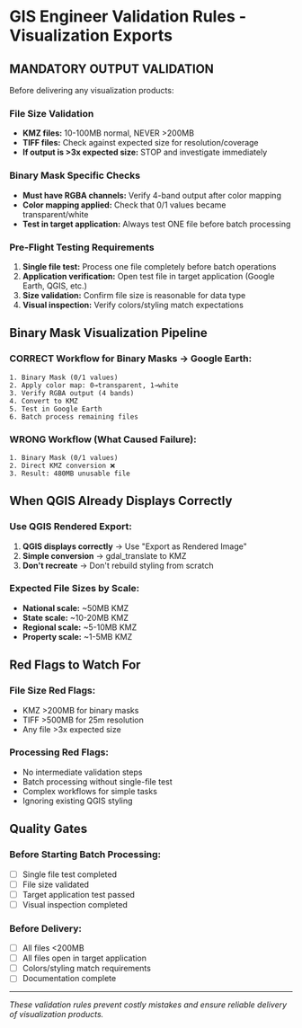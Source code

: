 # GIS Engineer Validation Rules - Visualization Exports

## MANDATORY OUTPUT VALIDATION
Before delivering any visualization products:

### File Size Validation
- **KMZ files:** 10-100MB normal, NEVER >200MB
- **TIFF files:** Check against expected size for resolution/coverage
- **If output is >3x expected size:** STOP and investigate immediately

### Binary Mask Specific Checks
- **Must have RGBA channels:** Verify 4-band output after color mapping
- **Color mapping applied:** Check that 0/1 values became transparent/white
- **Test in target application:** Always test ONE file before batch processing

### Pre-Flight Testing Requirements
1. **Single file test:** Process one file completely before batch operations
2. **Application verification:** Open test file in target application (Google Earth, QGIS, etc.)
3. **Size validation:** Confirm file size is reasonable for data type
4. **Visual inspection:** Verify colors/styling match expectations

## Binary Mask Visualization Pipeline

### CORRECT Workflow for Binary Masks → Google Earth:
```
1. Binary Mask (0/1 values)
2. Apply color map: 0→transparent, 1→white
3. Verify RGBA output (4 bands)
4. Convert to KMZ
5. Test in Google Earth
6. Batch process remaining files
```

### WRONG Workflow (What Caused Failure):
```
1. Binary Mask (0/1 values)
2. Direct KMZ conversion ❌
3. Result: 480MB unusable file
```

## When QGIS Already Displays Correctly

### Use QGIS Rendered Export:
1. **QGIS displays correctly** → Use "Export as Rendered Image"
2. **Simple conversion** → gdal_translate to KMZ
3. **Don't recreate** → Don't rebuild styling from scratch

### Expected File Sizes by Scale:
- **National scale:** ~50MB KMZ
- **State scale:** ~10-20MB KMZ  
- **Regional scale:** ~5-10MB KMZ
- **Property scale:** ~1-5MB KMZ

## Red Flags to Watch For

### File Size Red Flags:
- KMZ >200MB for binary masks
- TIFF >500MB for 25m resolution
- Any file >3x expected size

### Processing Red Flags:
- No intermediate validation steps
- Batch processing without single-file test
- Complex workflows for simple tasks
- Ignoring existing QGIS styling

## Quality Gates

### Before Starting Batch Processing:
- [ ] Single file test completed
- [ ] File size validated
- [ ] Target application test passed
- [ ] Visual inspection completed

### Before Delivery:
- [ ] All files <200MB
- [ ] All files open in target application
- [ ] Colors/styling match requirements
- [ ] Documentation complete

---
*These validation rules prevent costly mistakes and ensure reliable delivery of visualization products.*
